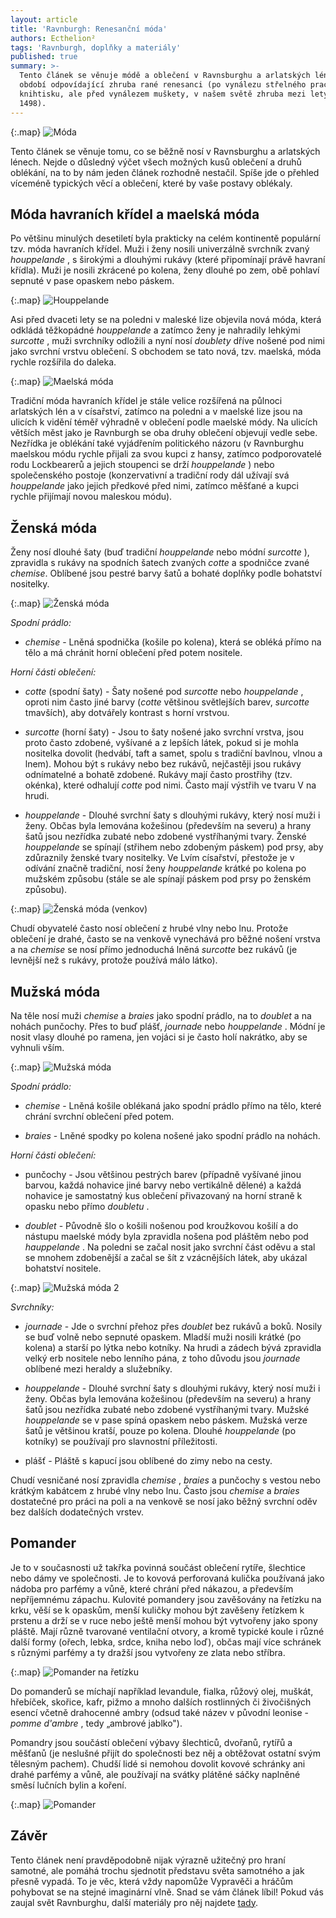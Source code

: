 ```yaml
---
layout: article
title: 'Ravnburgh: Renesanční móda'
authors: Ecthelion²
tags: 'Ravnburgh, doplňky a materiály'
published: true
summary: >-
  Tento článek se věnuje módě a oblečení v Ravnsburghu a arlatských lénech v
  období odpovídající zhruba rané renesanci (po vynálezu střelného prachu a
  knihtisku, ale před vynálezem muškety, v našem světě zhruba mezi lety 1453 až
  1498).
---
```


{:.map}
![Móda]({{site.baseurl}}/84/uvodni-obrazek.jpg)

Tento článek se věnuje tomu, co se běžně nosí v Ravnsburghu a arlatských lénech. Nejde o důsledný výčet všech možných kusů oblečení a druhů oblékání, na to by nám jeden článek rozhodně nestačil. Spíše jde o přehled víceméně typických věcí a oblečení, které by vaše postavy oblékaly.  

## Móda havraních křídel a maelská móda 

Po většinu minulých desetiletí byla prakticky na celém kontinentě populární tzv. móda havraních křídel. Muži i ženy nosili univerzálně svrchník zvaný _houppelande_ , s širokými a dlouhými rukávy (které připomínají právě havraní křídla). Muži je nosili zkrácené po kolena, ženy dlouhé po zem, obě pohlaví sepnuté v pase opaskem nebo páskem. 

{:.map}
![Houppelande]({{site.baseurl}}/84/houppelande.jpg)

Asi před dvaceti lety se na poledni v maleské lize objevila nová móda, která odkládá těžkopádné _houppelande_ a zatímco ženy je nahradily lehkými _surcotte_ , muži svrchníky odložili a nyní nosí _doublety_ dříve nošené pod nimi jako svrchní vrstvu oblečení. S obchodem se tato nová, tzv. maelská, móda rychle rozšířila do daleka. 

{:.map}
![Maelská móda]({{site.baseurl}}/84/maelska-moda.jpg)

Tradiční móda havraních křídel je stále velice rozšířená na půlnoci arlatských lén a v císařství, zatímco na poledni a v maelské lize jsou na ulicích k vidění téměř výhradně v oblečení podle maelské módy. Na ulicích větších měst jako je Ravnburgh se oba druhy oblečení objevují vedle sebe. Nezřídka je oblékání také vyjádřením politického názoru (v Ravnburghu maelskou módu rychle přijali za svou kupci z hansy, zatímco podporovatelé rodu Lockbearerů a jejich stoupenci se drží _houppelande_ ) nebo společenského postoje (konzervativní a tradiční rody dál užívají svá _houppelande_ jako jejich předkové před nimi, zatímco měšťané a kupci rychle přijímají novou maleskou módu). 

## Ženská móda 

Ženy nosí dlouhé šaty (buď tradiční _houppelande_ nebo módní _surcotte_ ), zpravidla s rukávy na spodních šatech zvaných _cotte_ a spodničce zvané _chemise_. Oblíbené jsou pestré barvy šatů a bohaté doplňky podle bohatství nositelky. 

{:.map}
![Ženská móda]({{site.baseurl}}/84/zenska-moda1.jpg)

_Spodní prádlo:_ 

- _chemise_ - Lněná spodnička (košile po kolena), která se obléká přímo na tělo a má chránit horní oblečení před potem nositele.  

_Horní části oblečení:_ 

- _cotte_ (spodní šaty) - Šaty nošené pod _surcotte_ nebo _houppelande_ , oproti nim často jiné barvy (_cotte_ většinou světlejších barev, _surcotte_ tmavších), aby dotvářely kontrast s horní vrstvou. 

- _surcotte_ (horní šaty) - Jsou to šaty nošené jako svrchní vrstva, jsou proto často zdobené, vyšívané a z lepších látek, pokud si je mohla nositelka dovolit (hedvábí, taft a samet, spolu s tradiční bavlnou, vlnou a lnem). Mohou být s rukávy nebo bez rukávů, nejčastěji jsou rukávy odnímatelné a bohatě zdobené. Rukávy mají často prostřihy (tzv. okénka), které odhalují _cotte_ pod nimi. Často mají výstřih ve tvaru V na hrudi. 

- _houppelande_ - Dlouhé svrchní šaty s dlouhými rukávy, který nosí muži i ženy. Občas byla lemována kožešinou (především na severu) a hrany šatů jsou nezřídka zubaté nebo zdobené vystříhanými tvary. Ženské _houppelande_ se spínají (střihem nebo zdobeným páskem) pod prsy, aby zdůraznily ženské tvary nositelky. Ve Lvím císařství, přestože je v odívání značně tradiční, nosí ženy _houppelande_ krátké po kolena po mužském způsobu (stále se ale spínají páskem pod prsy po ženském způsobu). 

{:.map}
![Ženská móda (venkov)]({{site.baseurl}}/84/zenska-moda2.jpg)

Chudí obyvatelé často nosí oblečení z hrubé vlny nebo lnu. Protože oblečení je drahé, často se na venkově vynechává pro běžné nošení vrstva a na _chemise_ se nosí přímo jednoduchá lněná _surcotte_ bez rukávů (je levnější než s rukávy, protože používá málo látko).  

## Mužská móda 

Na těle nosí muži _chemise_ a _braies_ jako spodní prádlo, na to _doublet_ a na nohách punčochy. Přes to buď plášť, _journade_ nebo _houppelande_ . Módní je nosit vlasy dlouhé po ramena, jen vojáci si je často holí nakrátko, aby se vyhnuli vším. 

{:.map}
![Mužská móda]({{site.baseurl}}/84/muzska-moda.jpg)

_Spodní prádlo:_ 

- _chemise_ - Lněná košile oblékaná jako spodní prádlo přímo na tělo, které chrání svrchní oblečení před potem. 

- _braies_ - Lněné spodky po kolena nošené jako spodní prádlo na nohách. 

_Horní části oblečení:_ 

- punčochy - Jsou většinou pestrých barev (případně vyšívané jinou barvou, každá nohavice jiné barvy nebo vertikálně dělené) a každá nohavice je samostatný kus oblečení přivazovaný na horní straně k opasku nebo přímo _doubletu_ . 

- _doublet_ - Původně šlo o košili nošenou pod kroužkovou košilí a do nástupu maelské módy byla zpravidla nošena pod pláštěm nebo pod _hauppelande_ . Na poledni se začal nosit jako svrchní část oděvu a stal se mnohem zdobenější a začal se šít z vzácnějších látek, aby ukázal bohatství nositele. 

{:.map}
![Mužská móda 2]({{site.baseurl}}/84/muzska-moda2.jpg)

_Svrchníky:_ 

- _journade_ - Jde o svrchní přehoz přes _doublet_ bez rukávů a boků. Nosily se buď volně nebo sepnuté opaskem. Mladší muži nosili krátké (po kolena) a starší po lýtka nebo kotníky. Na hrudi a zádech bývá zpravidla velký erb nositele nebo lenního pána, z toho důvodu jsou _journade_ oblíbené mezi heraldy a služebníky.  

- _houppelande_ - Dlouhé svrchní šaty s dlouhými rukávy, který nosí muži i ženy. Občas byla lemována kožešinou (především na severu) a hrany šatů jsou nezřídka zubaté nebo zdobené vystříhanými tvary. Mužské _houppelande_ se v pase spíná opaskem nebo páskem. Mužská verze šatů je většinou kratší, pouze po kolena. Dlouhé _houppelande_ (po kotníky) se používají pro slavnostní příležitosti.  

- plášť - Pláště s kapucí jsou oblíbené do zimy nebo na cesty. 

Chudí vesničané nosí zpravidla _chemise_ , _braies_ a punčochy s vestou nebo krátkým kabátcem z hrubé vlny nebo lnu. Často jsou _chemise_ a _braies_ dostatečné pro práci na poli a na venkově se nosí jako běžný svrchní oděv bez dalších dodatečných vrstev. 

## Pomander 

Je to v současnosti už takřka povinná součást oblečení rytíře, šlechtice nebo dámy ve společnosti. Je to kovová perforovaná kulička používaná jako nádoba pro parfémy a vůně, které chrání před nákazou, a především nepříjemnému zápachu. Kulovité pomandery jsou zavěšovány na řetízku na krku, věší se k opaskům, menší kuličky mohou být zavěšeny řetízkem k prstenu a drží se v ruce nebo ještě menší mohou být vytvořeny jako spony pláště. Mají různě tvarované ventilační otvory, a kromě typické koule i různé další formy (ořech, lebka, srdce, kniha nebo loď), občas mají více schránek s různými parfémy a ty dražší jsou vytvořeny ze zlata nebo stříbra. 

{:.map}
![Pomander na řetízku]({{site.baseurl}}/84/pomander-uvod.jpg)

Do pomanderů se míchají například levandule, fialka, růžový olej, muškát, hřebíček, skořice, kafr, pižmo a mnoho dalších rostlinných či živočišných esencí včetně drahocenné ambry (odsud také název v původní leonise - _pomme d'ambre_ , tedy „ambrové jablko"). 

Pomandry jsou součástí oblečení výbavy šlechticů, dvořanů, rytířů a měšťanů (je neslušné přijít do společnosti bez něj a obtěžovat ostatní svým tělesným pachem). Chudší lidé si nemohou dovolit kovové schránky ani drahé parfémy a vůně, ale používají na svátky plátěné sáčky naplněné směsí lučních bylin a koření. 

{:.map}
![Pomander]({{site.baseurl}}/84/pomander.jpg)

## Závěr 

Tento článek není pravděpodobně nijak výrazně užitečný pro hraní samotné, ale pomáhá trochu sjednotit představu světa samotného a jak přesně vypadá. To je věc, která vždy napomůže Vypravěči a hráčům pohybovat se na stejné imaginární vlně. Snad se vám článek líbil! Pokud vás zaujal svět Ravnburghu, další materiály pro něj najdete [tady](https://rpgforum.cz/forum/viewtopic.php?t=15608).
